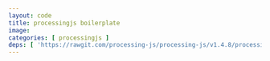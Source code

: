 ```yaml
---
layout: code
title: processingjs boilerplate
image:
categories: [ processingjs ]
deps: [ 'https://rawgit.com/processing-js/processing-js/v1.4.8/processing.min.js' ]
---
```

<style>
    canvas{
        background: #fff;
    }
</style>

<canvas id="render"></canvas>

<script type="text/processing" data-processing-target="render">
    //documentation: <a href="http://processingjs.org/reference/">http://processingjs.org/reference/</a>

    void setup() {
        size(1200, 200);
        background(100);
    }

    void draw(){
        ellipse(mouseX, mouseY, 25, 25);
    }
</script>